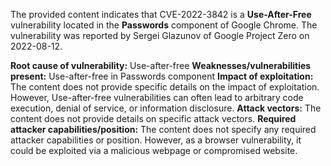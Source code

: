 The provided content indicates that CVE-2022-3842 is a **Use-After-Free** vulnerability located in the **Passwords** component of Google Chrome. The vulnerability was reported by Sergei Glazunov of Google Project Zero on 2022-08-12.

**Root cause of vulnerability:** Use-after-free
**Weaknesses/vulnerabilities present:** Use-after-free in Passwords component
**Impact of exploitation:** The content does not provide specific details on the impact of exploitation. However, Use-after-free vulnerabilities can often lead to arbitrary code execution, denial of service, or information disclosure.
**Attack vectors:** The content does not provide details on specific attack vectors.
**Required attacker capabilities/position:** The content does not specify any required attacker capabilities or position. However, as a browser vulnerability, it could be exploited via a malicious webpage or compromised website.